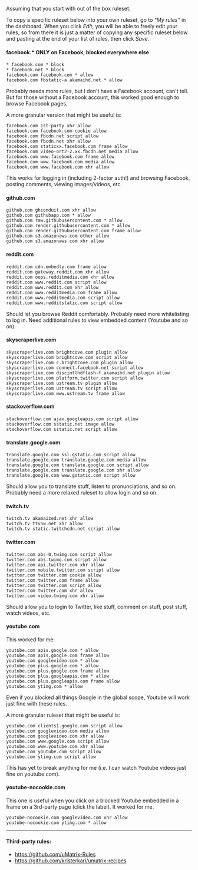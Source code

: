 Assuming that you start with out of the box ruleset.

To copy a specific ruleset below into your own ruleset, go to _"My rules"_ in the dashboard. When you click _Edit_, you will be able to freely edit your rules, so from there it is just a matter of copying any specific ruleset below and pasting at the end of your list of rules, then click _Save_.

#### facebook.* ONLY on Facebook, blocked everywhere else

    * facebook.com * block
    * facebook.net * block
    facebook.com facebook.com * allow
    facebook.com fbstatic-a.akamaihd.net * allow

Probably needs more rules, but I don't have a Facebook account, can't tell. But for those without a Facebook account, this worked good enough to browse Facebook pages.

A more granular version that might be useful is:

    facebook.com 1st-party xhr allow
    facebook.com facebook.com cookie allow
    facebook.com fbcdn.net script allow
    facebook.com fbcdn.net xhr allow
    facebook.com staticxx.facebook.com frame allow
    facebook.com video-ort2-2.xx.fbcdn.net media allow
    facebook.com www.facebook.com frame allow
    facebook.com www.facebook.com media allow
    facebook.com www.facebook.com xhr allow

This works for logging in (including 2-factor auth!) and browsing Facebook, posting comments, viewing images/videos, etc.

#### github.com

    github.com ghconduit.com xhr allow
    github.com githubapp.com * allow
    github.com raw.githubusercontent.com * allow
    github.com render.githubusercontent.com * allow
    github.com render.githubusercontent.com frame allow
    github.com s3.amazonaws.com other allow
    github.com s3.amazonaws.com xhr allow

#### reddit.com

    reddit.com cdn.embedly.com frame allow
    reddit.com gateway.reddit.com xhr allow
    reddit.com oops.redditmedia.com xhr allow
    reddit.com www.reddit.com script allow
    reddit.com www.reddit.com xhr allow
    reddit.com www.redditmedia.com frame allow
    reddit.com www.redditmedia.com script allow
    reddit.com www.redditstatic.com script allow

Should let you browse Reddit comfortably. Probably need more whitelisting to log in. Need additional rules to view embedded content (Youtube and so on).

#### skyscraperlive.com

    skyscraperlive.com brightcove.com plugin allow
    skyscraperlive.com brightcove.com script allow
    skyscraperlive.com c.brightcove.com plugin allow
    skyscraperlive.com connect.facebook.net script allow
    skyscraperlive.com discintlhdflash-f.akamaihd.net plugin allow
    skyscraperlive.com platform.twitter.com script allow
    skyscraperlive.com ustream.tv plugin allow
    skyscraperlive.com ustream.tv script allow
    skyscraperlive.com www.ustream.tv frame allow

#### stackoverflow.com
    stackoverflow.com ajax.googleapis.com script allow
    stackoverflow.com sstatic.net image allow
    stackoverflow.com sstatic.net script allow

#### translate.google.com

    translate.google.com ssl.gstatic.com script allow
    translate.google.com translate.google.com media allow
    translate.google.com translate.google.com script allow
    translate.google.com translate.google.com xhr allow
    translate.google.com www.gstatic.com script allow

Should allow you to translate stuff, listen to pronunciations, and so on. Probably need a more relaxed ruleset to allow login and so on.

#### twitch.tv

    twitch.tv akamaized.net xhr allow
    twitch.tv ttvnw.net xhr allow
    twitch.tv static.twitchcdn.net script allow

#### twitter.com

    twitter.com abs-0.twimg.com script allow
    twitter.com abs.twimg.com script allow
    twitter.com api.twitter.com xhr allow
    twitter.com mobile.twitter.com script allow
    twitter.com twitter.com cookie allow
    twitter.com twitter.com frame allow
    twitter.com twitter.com script allow
    twitter.com twitter.com xhr allow
    twitter.com video.twimg.com xhr allow

Should allow you to login to Twitter, like stuff, comment on stuff, post stuff, watch videos, etc.

#### youtube.com

This worked for me:

    youtube.com apis.google.com * allow
    youtube.com apis.google.com frame allow
    youtube.com googlevideo.com * allow
    youtube.com plus.google.com * allow
    youtube.com plus.google.com frame allow
    youtube.com plus.googleapis.com * allow
    youtube.com plus.googleapis.com frame allow
    youtube.com ytimg.com * allow

Even if you blocked all things Google in the global scope, Youtube will work just fine with these rules.

A more granular ruleset that might be useful is:

    youtube.com clients1.google.com script allow
    youtube.com googlevideo.com media allow
    youtube.com googlevideo.com xhr allow
    youtube.com www.google.com script allow
    youtube.com www.youtube.com xhr allow
    youtube.com youtube.com script allow
    youtube.com ytimg.com script allow

This has yet to break anything for me (i.e. I can watch Youtube videos just fine on youtube.com).

#### youtube-nocookie.com

This one is useful when you click on a blocked Youtube embedded in a frame on a 3rd-party page (click the label). It worked for me.

    youtube-nocookie.com googlevideo.com xhr allow
    youtube-nocookie.com ytimg.com * allow

---

#### Third-party rules:
- https://github.com/uMatrix-Rules
- https://github.com/kristerkari/umatrix-recipes